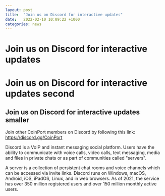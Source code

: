 ```yaml
---
layout: post
title:  "Join us on Discord for interactive updates"
date:   2022-02-10 10:09:22 +1000
categories: news
---
```


# Join us on Discord for interactive updates

# Join us on Discord for interactive updates second

## Join us on Discord for interactive updates smaller

 
Join other CoinPort members on Discord by following this link: <a href="https://discord.gg/mCtXsNejgg">https://discord.gg/CoinPort</a>

Discord is a VoIP and instant messaging social platform. Users have the ability to communicate with voice calls, video calls, text messaging, media and files in private chats or as part of communities called "servers".

A server is a collection of persistent chat rooms and voice channels which can be accessed via invite links. Discord runs on Windows, macOS, Android, iOS, iPadOS, Linux, and in web browsers. As of 2021, the service has over 350 million registered users and over 150 million monthly active users.

